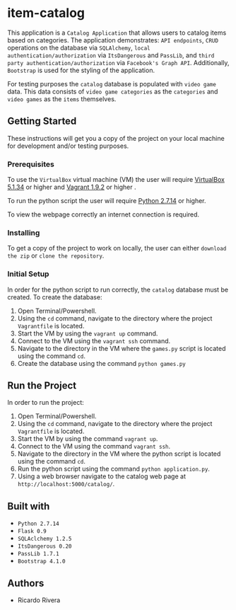 # item-catalog
This application is a `Catalog Application` that allows users to catalog items based on categories. The application demonstrates: `API endpoints`, `CRUD` operations on the database via `SQLAlchemy`, `local authentication/authorization` via `ItsDangerous` and `PassLib`, and `third party authentication/authorization` via `Facebook's Graph API`. Additionally, `Bootstrap` is used for the styling of the application. 

For testing purposes the `catalog` database is populated with `video game` data. This data consists of `video game categories` as the `categories` and `video games` as the `items` themselves.  

## Getting Started
These instructions will get you a copy of the project on your local machine for development and/or testing purposes.

### Prerequisites
To use the `VirtualBox` virtual machine (VM) the user will require [VirtualBox 5.1.34](https://www.virtualbox.org/wiki/Downloads)
or higher and [Vagrant 1.9.2](https://www.vagrantup.com/downloads.html) or higher . 

To run the python script the user will require [Python 2.7.14](https://www.python.org/downloads/) or higher.

To view the webpage correctly an internet connection is required. 

### Installing
To get a copy of the project to work on locally, the user can either `download the zip` or `clone the repository`.

### Initial Setup
In order for the python script to run correctly, the `catalog` database must be created. To create the database:
1) Open Terminal/Powershell.
2) Using the `cd` command, navigate to the directory where the project `Vagrantfile` is located.
3) Start the VM by using the `vagrant up` command.
4) Connect to the VM using the `vagrant ssh` command.
5) Navigate to the directory in the VM where the `games.py` script is located using the command `cd`.
6) Create the database using the command `python games.py`

## Run the Project
In order to run the project:
1) Open Terminal/Powershell.
2) Using the `cd` command, navigate to the directory where the project `Vagrantfile` is located.
3) Start the VM by using the command `vagrant up`.
4) Connect to the VM using the command `vagrant ssh`.
5) Navigate to the directory in the VM where the python script is located using the command `cd`.
6) Run the python script using the command `python application.py`.
7) Using a web browser navigate to the catalog web page at `http://localhost:5000/catalog/`. 

## Built with
* `Python 2.7.14`
* `Flask 0.9`
* `SQLAclchemy 1.2.5`
* `ItsDangerous 0.20`
* `PassLib 1.7.1`
* `Bootstrap 4.1.0`

## Authors
* Ricardo Rivera

